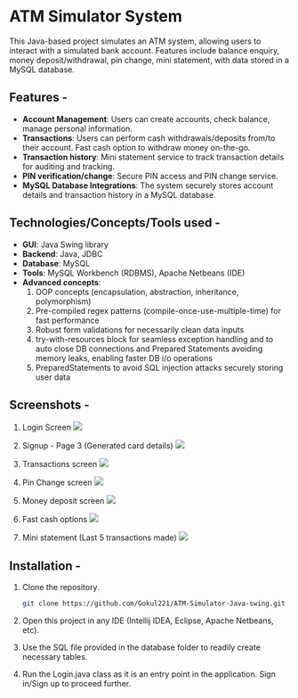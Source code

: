 # ATM Simulator System
This Java-based project simulates an ATM system, allowing users to interact with a simulated bank account. Features include balance enquiry, money deposit/withdrawal, pin change, mini statement, with data stored in a MySQL database.

## Features -
- **Account Management**: Users can create accounts, check balance, manage personal information.
- **Transactions**: Users can perform cash withdrawals/deposits from/to their account. Fast cash option to withdraw money on-the-go.
- **Transaction history**: Mini statement service to track transaction details for auditing and tracking.
- **PIN verification/change**: Secure PIN access and PIN change service.
- **MySQL Database Integrations**: The system securely stores account details and transaction history in a MySQL database.

## Technologies/Concepts/Tools used -
- **GUI**: Java Swing library
- **Backend**: Java, JDBC
- **Database**: MySQL
- **Tools**: MySQL Workbench (RDBMS), Apache Netbeans (IDE)
- **Advanced concepts**:
  1. OOP concepts (encapsulation, abstraction, inheritance, polymorphism)
  2. Pre-compiled regex patterns (compile-once-use-multiple-time) for fast performance
  3. Robust form validations for necessarily clean data inputs
  4. try-with-resources block for seamless exception handling and to auto close DB connections and Prepared Statements avoiding memory leaks, enabling faster DB i/o operations
  5. PreparedStatements to avoid SQL injection attacks securely storing user data

## Screenshots - 

1. Login Screen
![](./screenshots/login_screen.png)


2. Signup - Page 3 (Generated card details)
![](./screenshots/signup_page3.png)


3. Transactions screen
![](./screenshots/transactions_screen.png)


4. Pin Change screen
![](./screenshots/pin_change_screen.png)


5. Money deposit screen
![](./screenshots/money_deposit.png)


6. Fast cash options
![](./screenshots/fast_cash.png)


7. Mini statement (Last 5 transactions made)
![](./screenshots/mini_statement.png)


## Installation -
1. Clone the repository.
   ```bash
   git clone https://github.com/Gokul221/ATM-Simulator-Java-swing.git

2. Open this project in any IDE (Intellij IDEA, Eclipse, Apache Netbeans, etc).

3. Use the SQL file provided in the database folder to readily create necessary tables.

4. Run the Login.java class as it is an entry point in the application. Sign in/Sign up to proceed further.
